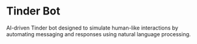 # Tinder Bot
AI-driven Tinder bot designed to simulate human-like interactions by automating messaging and responses using natural language processing.
